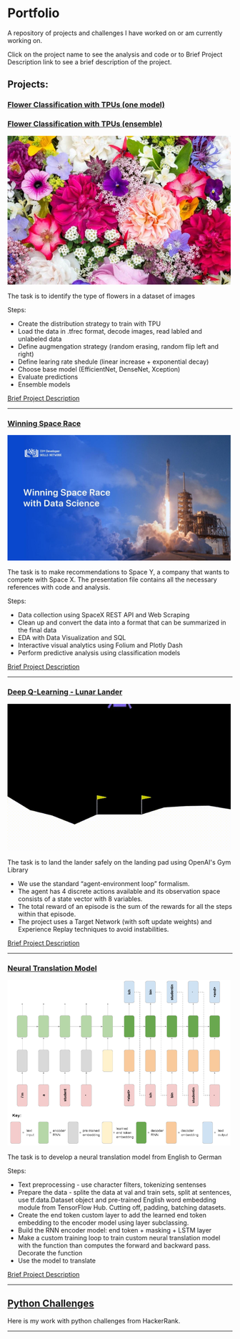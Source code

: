 # Portfolio

A repository of projects and challenges I have worked on or am currently working on.

Click on the project name to see the analysis and code or to Brief Project Description link to see a brief description of the project.

## Projects:

### [Flower Classification with TPUs (one model)](https://github.com/Nazalekser/portfolio/blob/main/Projects/Flower%20Classification%20with%20TPUs/flower-classification-with-tpus-one-model.ipynb)
### [Flower Classification with TPUs (ensemble)](https://github.com/Nazalekser/portfolio/blob/main/Projects/Flower%20Classification%20with%20TPUs/flower-classification-with-tpus-ensemble.ipynb)

   <img src="https://github.com/Nazalekser/portfolio/blob/main/Projects/Flower Classification with TPUs/images/flowers.jpg" width="500">

The task is to identify the type of flowers in a dataset of images
    
Steps:
* Create the distribution strategy to train with TPU
* Load the data in .tfrec format, decode images, read labled and unlabeled data
* Define augmengation strategy (random erasing, random flip left and right)
* Define learing rate shedule (linear increase + exponential decay)
* Choose base model (EfficientNet, DenseNet, Xception)
* Evaluate predictions
* Ensemble models

[Brief Project Description](https://github.com/Nazalekser/portfolio/blob/main/Projects/Flower%20Classification%20with%20TPUs/Readme.md)
   
---

### [Winning Space Race](https://docs.google.com/presentation/d/1DRCCmKFTf5TxLaYAUW6bv3_el0f9WQzFUWUNY41vrP0/edit?usp=drive_link)
   
  <img src="https://github.com/Nazalekser/portfolio/blob/main/Projects/Winning%20Space%20Race/My%20presentation.jpg" width="500">

The task is to make recommendations to Space Y, a company that wants to compete with Space X. The presentation file contains all the necessary references with code and analysis.

Steps:
* Data collection using SpaceX REST API and Web Scraping
* Clean up and convert the data into a format that can be summarized in the final data
* EDA with Data Visualization and SQL
* Interactive visual analytics using Folium and Plotly Dash
* Perform predictive analysis using classification models

[Brief Project Description](https://github.com/Nazalekser/portfolio/blob/main/Projects/Winning%20Space%20Race/Readme.md)

---

### [Deep Q-Learning - Lunar Lander](https://github.com/Nazalekser/portfolio/blob/main/Projects/Luna_Lander_Project/Lunar_Lander.ipynb)

   <img src="https://github.com/Nazalekser/portfolio/blob/main/Projects/Luna_Lander_Project/videos/lunar_lander.gif" width="500">

The task is to land the lander safely on the landing pad using OpenAI's Gym Library

* We use the standard “agent-environment loop” formalism.
* The agent has 4 discrete actions available and its observation space consists of a state vector with 8 variables.
* The total reward of an episode is the sum of the rewards for all the steps within that episode.
* The project uses a Target Network (with soft update weights) and Experience Replay techniques to avoid instabilities.

[Brief Project Description](https://github.com/Nazalekser/portfolio/blob/main/Projects/Luna_Lander_Project/Readme.md)

---

### [Neural Translation Model](https://github.com/Nazalekser/portfolio/blob/main/Projects/Neural%20translation%20model/2_5_Capstone_Project.ipynb)

   <img src="https://github.com/Nazalekser/portfolio/blob/main/Projects/Neural%20translation%20model/neural_translation_model_and_key.jpg" width="500">

The task is to develop a neural translation model from English to German

Steps:
* Text preprocessing - use character filters, tokenizing sentenses
* Prepare the data - splite the data at val and train sets, split at sentences, use tf.data.Dataset object and  pre-trained English word embedding module from TensorFlow Hub. Cutting off, padding, batching datasets.
* Create the end token custom layer to add the learned end token embedding to the encoder model using layer subclassing.
* Build the RNN encoder model: end token + masking  + LSTM layer
* Make a custom training loop to train custom neural translation model with the function than computes the forward and backward pass. Decorate the function
* Use the model to translate

[Brief Project Description](https://github.com/Nazalekser/portfolio/blob/main/Projects/Neural%20translation%20model/Readme.md)

---

## [Python Challenges](https://github.com/Nazalekser/portfolio/tree/main/Python)

Here is my work with python challenges from HackerRank.

---
